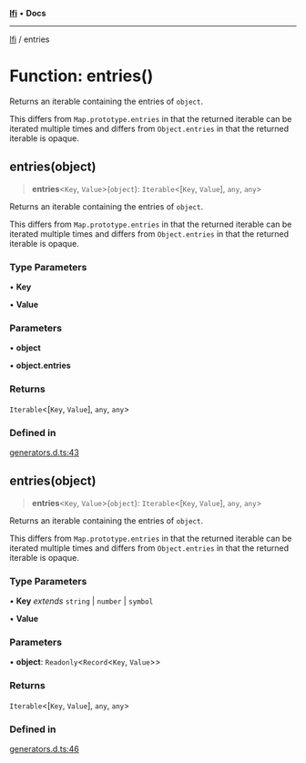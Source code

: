 [**lfi**](../readme.md) • **Docs**

***

[lfi](../globals.md) / entries

# Function: entries()

Returns an iterable containing the entries of `object`.

This differs from `Map.prototype.entries` in that the returned iterable can
be iterated multiple times and differs from `Object.entries` in that the
returned iterable is opaque.

## entries(object)

> **entries**\<`Key`, `Value`\>(`object`): `Iterable`\<[`Key`, `Value`], `any`, `any`\>

Returns an iterable containing the entries of `object`.

This differs from `Map.prototype.entries` in that the returned iterable can
be iterated multiple times and differs from `Object.entries` in that the
returned iterable is opaque.

### Type Parameters

• **Key**

• **Value**

### Parameters

• **object**

• **object.entries**

### Returns

`Iterable`\<[`Key`, `Value`], `any`, `any`\>

### Defined in

[generators.d.ts:43](https://github.com/TomerAberbach/lfi/blob/a3eb3a94b2928b5200a7bcd0a14fdc70f0cb5947/src/operations/generators.d.ts#L43)

## entries(object)

> **entries**\<`Key`, `Value`\>(`object`): `Iterable`\<[`Key`, `Value`], `any`, `any`\>

Returns an iterable containing the entries of `object`.

This differs from `Map.prototype.entries` in that the returned iterable can
be iterated multiple times and differs from `Object.entries` in that the
returned iterable is opaque.

### Type Parameters

• **Key** *extends* `string` \| `number` \| `symbol`

• **Value**

### Parameters

• **object**: `Readonly`\<`Record`\<`Key`, `Value`\>\>

### Returns

`Iterable`\<[`Key`, `Value`], `any`, `any`\>

### Defined in

[generators.d.ts:46](https://github.com/TomerAberbach/lfi/blob/a3eb3a94b2928b5200a7bcd0a14fdc70f0cb5947/src/operations/generators.d.ts#L46)
